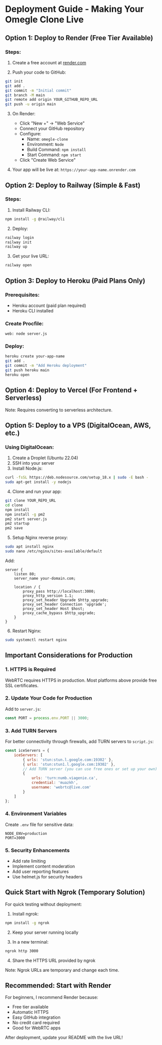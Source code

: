 # Deployment Guide - Making Your Omegle Clone Live

## Option 1: Deploy to Render (Free Tier Available)

### Steps:
1. Create a free account at [render.com](https://render.com)

2. Push your code to GitHub:
```bash
git init
git add .
git commit -m "Initial commit"
git branch -M main
git remote add origin YOUR_GITHUB_REPO_URL
git push -u origin main
```

3. On Render:
   - Click "New +" → "Web Service"
   - Connect your GitHub repository
   - Configure:
     - Name: `omegle-clone`
     - Environment: `Node`
     - Build Command: `npm install`
     - Start Command: `npm start`
   - Click "Create Web Service"

4. Your app will be live at: `https://your-app-name.onrender.com`

## Option 2: Deploy to Railway (Simple & Fast)

### Steps:
1. Install Railway CLI:
```bash
npm install -g @railway/cli
```

2. Deploy:
```bash
railway login
railway init
railway up
```

3. Get your live URL:
```bash
railway open
```

## Option 3: Deploy to Heroku (Paid Plans Only)

### Prerequisites:
- Heroku account (paid plan required)
- Heroku CLI installed

### Create Procfile:
```
web: node server.js
```

### Deploy:
```bash
heroku create your-app-name
git add .
git commit -m "Add Heroku deployment"
git push heroku main
heroku open
```

## Option 4: Deploy to Vercel (For Frontend + Serverless)

Note: Requires converting to serverless architecture.

## Option 5: Deploy to a VPS (DigitalOcean, AWS, etc.)

### Using DigitalOcean:
1. Create a Droplet (Ubuntu 22.04)
2. SSH into your server
3. Install Node.js:
```bash
curl -fsSL https://deb.nodesource.com/setup_18.x | sudo -E bash -
sudo apt-get install -y nodejs
```

4. Clone and run your app:
```bash
git clone YOUR_REPO_URL
cd clone
npm install
npm install -g pm2
pm2 start server.js
pm2 startup
pm2 save
```

5. Setup Nginx reverse proxy:
```bash
sudo apt install nginx
sudo nano /etc/nginx/sites-available/default
```

Add:
```nginx
server {
    listen 80;
    server_name your-domain.com;

    location / {
        proxy_pass http://localhost:3000;
        proxy_http_version 1.1;
        proxy_set_header Upgrade $http_upgrade;
        proxy_set_header Connection 'upgrade';
        proxy_set_header Host $host;
        proxy_cache_bypass $http_upgrade;
    }
}
```

6. Restart Nginx:
```bash
sudo systemctl restart nginx
```

## Important Considerations for Production

### 1. HTTPS is Required
WebRTC requires HTTPS in production. Most platforms above provide free SSL certificates.

### 2. Update Your Code for Production

Add to `server.js`:
```javascript
const PORT = process.env.PORT || 3000;
```

### 3. Add TURN Servers
For better connectivity through firewalls, add TURN servers to `script.js`:
```javascript
const iceServers = {
    iceServers: [
        { urls: 'stun:stun.l.google.com:19302' },
        { urls: 'stun:stun1.l.google.com:19302' },
        // Add TURN server (you can use free ones or set up your own)
        {
            urls: 'turn:numb.viagenie.ca',
            credential: 'muazkh',
            username: 'webrtc@live.com'
        }
    ]
};
```

### 4. Environment Variables
Create `.env` file for sensitive data:
```
NODE_ENV=production
PORT=3000
```

### 5. Security Enhancements
- Add rate limiting
- Implement content moderation
- Add user reporting features
- Use helmet.js for security headers

## Quick Start with Ngrok (Temporary Solution)

For quick testing without deployment:

1. Install ngrok:
```bash
npm install -g ngrok
```

2. Keep your server running locally

3. In a new terminal:
```bash
ngrok http 3000
```

4. Share the HTTPS URL provided by ngrok

Note: Ngrok URLs are temporary and change each time.

## Recommended: Start with Render

For beginners, I recommend Render because:
- Free tier available
- Automatic HTTPS
- Easy GitHub integration
- No credit card required
- Good for WebRTC apps

After deployment, update your README with the live URL!
